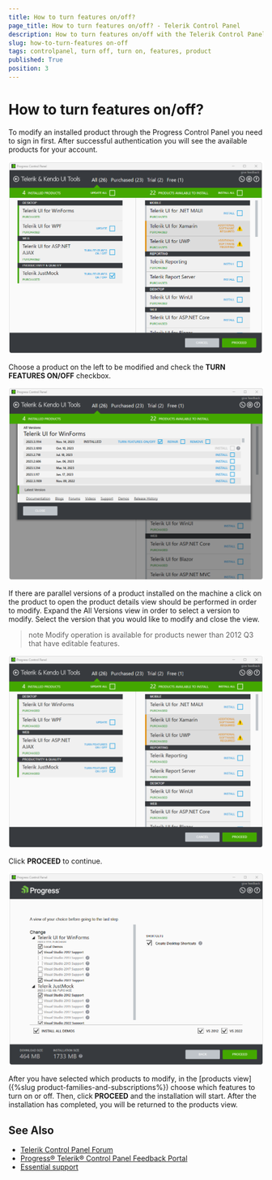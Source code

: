 ```yaml
---
title: How to turn features on/off?
page_title: How to turn features on/off? - Telerik Control Panel
description: How to turn features on/off with the Telerik Control Panel.
slug: how-to-turn-features on-off
tags: controlpanel, turn off, turn on, features, product
published: True
position: 3 
---
```


# How to turn features on/off?

To modify an installed product through the Progress Control Panel you need to sign in first. After successful authentication you will see the available products for your account.

![Turn On Off Features Telerik Product](images/turn-on-off-features.png)

Choose a product on the left to be modified and check the **TURN FEATURES ON/OFF** checkbox.

![Turn On Off Features Parallel Telerik Product](images/turn-on-off-features-parallel.png)

If there are parallel versions of a product installed on the machine a click on the product to open the product details view should be performed in order to modify. Expand the All Versions view in order to select a version to modify. Select the version that you would like to modify and close the view. 

>note Modify operation is available for products newer than 2012 Q3 that have editable features.  

![Turn On Off Features Proceed Telerik Product](images/turn-on-off-features-proceed.png)

Click **PROCEED** to continue.

![Turn On Off Features Continue Telerik Product](images/turn-on-off-features-continue.png)

After you have selected which products to modify, in the [products view]({%slug product-families-and-subscriptions%}) choose which features to turn on or off. Then, click **PROCEED** and the installation will start. After the installation has completed, you will be returned to the products view.  

## See Also

* [Telerik Control Panel Forum](https://www.telerik.com/forums/telerik-control-panel)
* [Progress® Telerik® Control Panel Feedback Portal](https://feedback.telerik.com/controlpanel) 
* [Essential support](http://www.telerik.com/support) 
